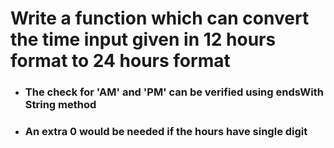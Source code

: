 # Write a function which can convert the time input given in 12 hours format to 24 hours format

- ### The check for 'AM' and 'PM' can be verified using endsWith String method
- ### An extra 0 would be needed if the hours have single digit
